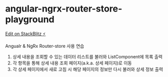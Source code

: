# angular-ngrx-router-store-playground

[Edit on StackBlitz ⚡️](https://stackblitz.com/edit/angular-yomajx)

Angualr & NgRx Router-store 사용 연습

1. 상세 내용을 조회할 수 있는 데이터 리스트를 불러와 ListComponent에 목록 출력
2. 각 항목을 통해 상세 내용 조회 페이지(a.k.a. 상세 페이지)로 이동
3. 각 상세 페이지에서 새로 고침 시 해당 페이지의 정보만 다시 불러와 상세 정보 출력

